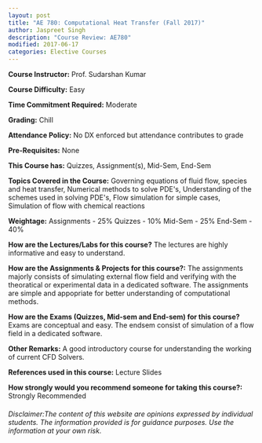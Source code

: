 ```yaml
---
layout: post
title: "AE 780: Computational Heat Transfer (Fall 2017)"
author: Jaspreet Singh
description: "Course Review: AE780"
modified: 2017-06-17
categories: Elective Courses
---
```


**Course Instructor:** Prof. Sudarshan Kumar

**Course Difficulty:** Easy

**Time Commitment Required:** Moderate

**Grading:** Chill

**Attendance Policy:** No DX enforced but attendance contributes to grade

**Pre-Requisites:** None

**This Course has:** Quizzes, Assignment(s), Mid-Sem, End-Sem

**Topics Covered in the Course:**
Governing equations of fluid flow, species and heat transfer, Numerical methods to solve PDE's, Understanding of the schemes used in solving PDE's, Flow simulation for simple cases, Simulation of flow with chemical reactions

**Weightage:**
Assignments - 25%
Quizzes - 10%
Mid-Sem - 25%
End-Sem - 40%

**How are the Lectures/Labs for this course?**
The lectures are highly informative and easy to understand.

**How are the Assignments & Projects for this course?:**
The assignments majorly consists of simulating external flow field and verifying with the theoratical or experimental data in a dedicated software. The assignments are simple and appopriate for better understanding of computational methods.

**How are the Exams (Quizzes, Mid-sem and End-sem) for this course?**
Exams are conceptual and easy. The endsem consist of simulation of a flow field in a dedicated software.

**Other Remarks:**
A good introductory course for understanding the working of current CFD Solvers.

**References used in this course:**
Lecture Slides

**How strongly would you recommend someone for taking this course?:**
Strongly Recommended

###### Disclaimer:The content of this website are opinions expressed by individual students. The information provided is for guidance purposes. Use the information at your own risk.